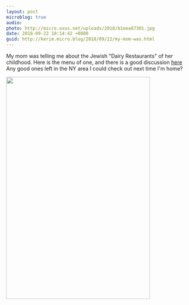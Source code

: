 ```yaml
---
layout: post
microblog: true
audio: 
photo: http://micro.oxus.net/uploads/2018/b1eea87301.jpg
date: 2018-09-22 10:14:42 +0800
guid: http://kerim.micro.blog/2018/09/22/my-mom-was.html
---
```

My mom was telling me about the Jewish "Dairy Restaurants" of her childhood. Here is the menu of one, and there is a good discussion [here](https://www.chowhound.com/post/jewish-dairy-restaurant-370237?page=2) Any good ones left in the NY area I could check out next time I'm home?

<img src="http://micro.oxus.net/uploads/2018/b1eea87301.jpg" width="388" height="600" />

